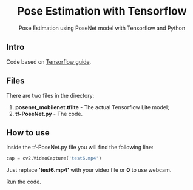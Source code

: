 <h1 align="center">Pose Estimation with Tensorflow</h1>
<p align="center">Pose Estimation using PoseNet model with Tensorflow and Python</p>


## Intro
Code based on [Tensorflow guide](https://www.tensorflow.org/lite/examples/pose_estimation/overview).


## Files
There are two files in the directory:

1. **posenet_mobilenet.tflite** - The actual Tensorflow Lite model;
2. **tf-PoseNet.py** - The code.

## How to use

Inside the tf-PoseNet.py file you will find the following line:

``` python
cap = cv2.VideoCapture('test6.mp4')
```
Just replace **'test6.mp4'** with your video file or **0** to use webcam.

Run the code.

